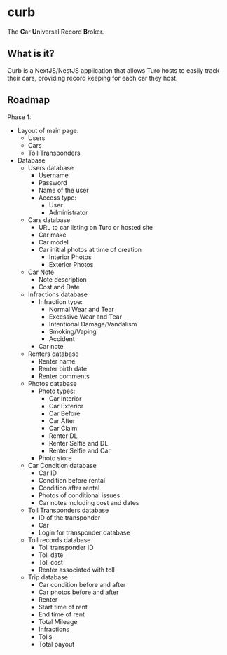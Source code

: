 # curb

The **C**ar **U**niversal **R**ecord **B**roker.

## What is it?

Curb is a NextJS/NestJS application that allows Turo hosts to easily
track their cars, providing record keeping for each car they host.

## Roadmap

Phase 1:
- Layout of main page:
  - Users
  - Cars
  - Toll Transponders
- Database
  - Users database
    - Username
    - Password
    - Name of the user
    - Access type:
      - User
      - Administrator
  - Cars database
    - URL to car listing on Turo or hosted site
    - Car make
    - Car model
    - Car initial photos at time of creation
      - Interior Photos
      - Exterior Photos
  - Car Note
      - Note description
      - Cost and Date
  - Infractions database
    - Infraction type:
      - Normal Wear and Tear
      - Excessive Wear and Tear
      - Intentional Damage/Vandalism
      - Smoking/Vaping
      - Accident
    - Car note
  - Renters database
    - Renter name
    - Renter birth date
    - Renter comments
  - Photos database
    - Photo types:
      - Car Interior
      - Car Exterior
      - Car Before
      - Car After
      - Car Claim
      - Renter DL
      - Renter Selfie and DL
      - Renter Selfie and Car
    - Photo store
  - Car Condition database
    - Car ID
    - Condition before rental
    - Condition after rental
    - Photos of conditional issues
    - Car notes including cost and dates
  - Toll Transponders database
    - ID of the transponder
    - Car
    - Login for transponder database
  - Toll records database
    - Toll transponder ID
    - Toll date
    - Toll cost
    - Renter associated with toll
  - Trip database
    - Car condition before and after
    - Car photos before and after
    - Renter
    - Start time of rent
    - End time of rent
    - Total Mileage
    - Infractions
    - Tolls
    - Total payout
